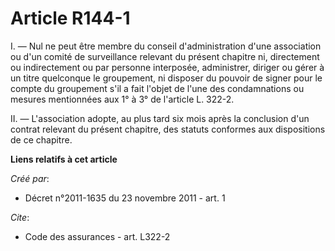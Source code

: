 # Article R144-1

I. ― Nul ne peut être membre du conseil d'administration d'une association ou d'un comité de surveillance relevant du présent
chapitre ni, directement ou indirectement ou par personne interposée, administrer, diriger ou gérer à un titre quelconque le
groupement, ni disposer du pouvoir de signer pour le compte du groupement s'il a fait l'objet de l'une des condamnations ou
mesures mentionnées aux 1° à 3° de l'article L. 322-2. 

II. ― L'association adopte, au plus tard six mois après la conclusion d'un contrat relevant du présent chapitre, des statuts
conformes aux dispositions de ce chapitre.

**Liens relatifs à cet article**

_Créé par_:

  - Décret n°2011-1635 du 23 novembre 2011 - art. 1

_Cite_:

  - Code des assurances - art. L322-2
